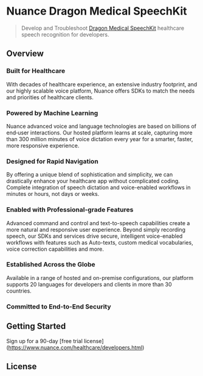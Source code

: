 # Nuance Dragon Medical SpeechKit

> Develop and Troubleshoot [Dragon Medical SpeechKit](https://www.nuance.com/healthcare/developers.html) healthcare speech recognition for developers.

## Overview

### Built for Healthcare

With decades of healthcare experience, an extensive industry footprint, and our highly scalable voice platform, Nuance offers SDKs to match the needs and priorities of healthcare clients.

### Powered by Machine Learning

Nuance advanced voice and language technologies are based on billions of end‑user interactions. Our hosted platform learns at scale, capturing more than 300 million minutes of voice dictation every year for a smarter, faster, more responsive experience.

### Designed for Rapid Navigation

By offering a unique blend of sophistication and simplicity, we can drastically enhance your healthcare app without complicated coding. Complete integration of speech dictation and voice-enabled workflows in minutes or hours, not days or weeks.

### Enabled with Professional-grade Features

Advanced command and control and text-to-speech capabilities create a more natural and responsive user experience. Beyond simply recording speech, our SDKs and services drive secure, intelligent voice-enabled workflows with features such as Auto-texts, custom medical vocabularies, voice correction capabilities and more.

### Established Across the Globe

Available in a range of hosted and on-premise configurations, our platform supports 20 languages for developers and clients in more than 30 countries.

### Committed to End-to-End Security

## Getting Started

Sign up for a 90-day [free trial license] (https://www.nuance.com/healthcare/developers.html)

## License

